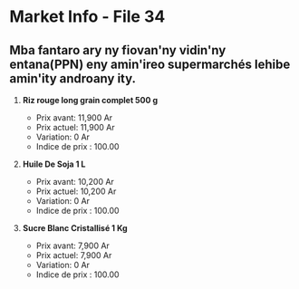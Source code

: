 # Market Info - File 34

## Mba fantaro ary ny fiovan'ny vidin'ny entana(PPN) eny amin'ireo supermarchés lehibe amin'ity androany ity.

1. **Riz rouge long grain complet 500 g**
   - Prix avant: 11,900 Ar
   - Prix actuel: 11,900 Ar
   - Variation: 0 Ar
   - Indice de prix : 100.00

2. **Huile De Soja 1 L**
   - Prix avant: 10,200 Ar
   - Prix actuel: 10,200 Ar
   - Variation: 0 Ar
   - Indice de prix : 100.00

3. **Sucre Blanc Cristallisé 1 Kg**
   - Prix avant: 7,900 Ar
   - Prix actuel: 7,900 Ar
   - Variation: 0 Ar
   - Indice de prix : 100.00

